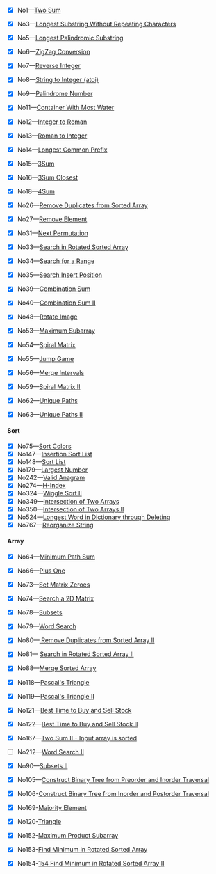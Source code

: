 - [x] No1—[Two Sum](https://github.com/Spades-S/LEETCODE/blob/master/Sums.md)    
- [x] No3—[Longest Substring Without Repeating Characters](https://github.com/Spades-S/LEETCODE/blob/master/Longest%20Substring%20Without%20Repeating%20Characters.md)  
- [x] No5—[Longest Palindromic Substring](https://github.com/Spades-S/LEETCODE/blob/master/Longest%20Palindromic%20Substring.md)
- [x] No6—[ZigZag Conversion]()    
- [x] No7—[Reverse Integer]()   
- [x] No8—[String to Integer (atoi)]()   
- [x] No9—[Palindrome Number]() 
- [x] No11—[Container With Most Water]() 
- [x] No12—[Integer to Roman]()   
- [x] No13—[Roman to Integer]()
- [x] No14—[Longest Common Prefix]()    
- [x] No15—[3Sum](https://github.com/Spades-S/LEETCODE/blob/master/Sums.md)    
- [x] No16—[3Sum Closest]()  
- [x] No18—[4Sum](https://github.com/Spades-S/LEETCODE/blob/master/Sums.md)    
- [x] No26—[Remove Duplicates from Sorted Array]()  
- [x] No27—[Remove Element](https://github.com/Spades-S/LEETCODE/blob/master/Remove%20Element.md)  
- [x] No31—[Next Permutation]()  
- [x] No33—[Search in Rotated Sorted Array](https://github.com/Spades-S/LEETCODE/blob/master/Rotated%20Sorted%20Array.md)    
- [x] No34—[Search for a Range]()    
- [x] No35—[Search Insert Position]()    
- [x] No39—[Combination Sum]()   
- [x] No40—[Combination Sum II]()  
- [x] No48—[Rotate Image]()  
- [x] No53—[Maximum Subarray](https://github.com/Spades-S/LEETCODE/blob/master/Maximum%20SubArray.md) 
- [x] No54—[Spiral Matrix](https://github.com/Spades-S/LEETCODE/blob/master/Spiral%20Matrix.md)    
- [x] No55—[Jump Game](https://github.com/Spades-S/LEETCODE/blob/master/Jump%20Game.md)    
- [x] No56—[Merge Intervals]()   
- [x] No59—[Spiral Matrix II](https://github.com/Spades-S/LEETCODE/blob/master/Spiral%20Matrix.md)  
- [x] No62—[Unique Paths](https://github.com/Spades-S/LEETCODE/blob/master/Unique%20Path.md)    
- [x] No63—[Unique Paths II](https://github.com/Spades-S/LEETCODE/blob/master/Unique%20Path.md)    




#### Sort

- [x] No75—[Sort Colors](https://github.com/Spades-S/LEETCODE/blob/master/Sort%20Colors.md)    
- [x] No147—[Insertion Sort List](https://github.com/Spades-S/LEETCODE/blob/master/Insertion%20Sort%20List.md)   
- [x] No148—[Sort List](https://github.com/Spades-S/LEETCODE/blob/master/Sort%20List.md)    
- [x] No179—[Largest Number](https://github.com/Spades-S/LEETCODE/blob/master/Largest%20Number.md)  
- [x] No242—[Valid Anagram](https://github.com/Spades-S/LEETCODE/blob/master/Valid%20Anagram.md)  
- [x] No274—[H-Index]()   
- [x] No324—[Wiggle Sort II]()   
- [x] No349—[Intersection of Two Arrays]()    
- [x] No350—[Intersection of Two Arrays II]()  
- [x] No524—[Longest Word in Dictionary through Deleting]() 
- [x] No767—[Reorganize String](https://github.com/Spades-S/LEETCODE/blob/master/Reorganize%20String%20.md) 

#### Array

- [x] No64—[Minimum Path Sum](https://github.com/Spades-S/LEETCODE/blob/master/Minimum%20Path%20Sum.md)
- [x] No66—[Plus One]()   
- [x] No73—[Set Matrix Zeroes]()    
- [x] No74—[Search a 2D Matrix](https://github.com/Spades-S/LEETCODE/blob/master/Search%20a%202D%20Matrix.md)  
- [x] No78—[Subsets](https://github.com/Spades-S/LEETCODE/blob/master/Subsets.md)
- [x] No79—[Word Search](https://github.com/Spades-S/LEETCODE/blob/master/Word%20Search.md)  
- [x] No80—[ Remove Duplicates from Sorted Array II](https://github.com/Spades-S/LEETCODE/blob/master/%20Remove%20Duplicates%20from%20Sorted%20Array%20II%20.md)  
- [x] No81— [Search in Rotated Sorted Array II](https://github.com/Spades-S/LEETCODE/blob/master/Rotated%20Sorted%20Array.md)
- [x] No88—[Merge Sorted Array](https://github.com/Spades-S/LEETCODE/blob/master/Merge%20Sorted%20Array.md)
- [x] No118—[Pascal's Triangle]() 
- [x] No119—[Pascal's Triangle II]()    
- [x] No121—[Best Time to Buy and Sell Stock]() 
- [x] No122—[Best Time to Buy and Sell Stock II]()    
- [x] No167—[Two Sum II - Input array is sorted](https://github.com/Spades-S/LEETCODE/blob/master/Sums.md)    
- [ ] No212—[Word Search II]()   
- [x] No90—[Subsets II](https://github.com/Spades-S/LEETCODE/blob/master/Subsets.md)
- [x] No105—[Construct Binary Tree from Preorder and Inorder Traversal](https://github.com/Spades-S/LEETCODE/blob/master/Construct%20Binary%20Tree.md)
- [x] No106-[Construct Binary Tree from Inorder and Postorder Traversal](https://github.com/Spades-S/LEETCODE/blob/master/Construct%20Binary%20Tree.md)
- [x] No169-[Majority Element](https://github.com/Spades-S/LEETCODE/blob/master/Majority%20Element.md)
- [x] No120-[Triangle](https://github.com/Spades-S/LEETCODE/blob/master/Triangle.md)
- [x] No152-[Maximum Product Subarray](https://github.com/Spades-S/LEETCODE/blob/master/Maximum%20SubArray.md)
- [x] No153-[Find Minimum in Rotated Sorted Array](https://github.com/Spades-S/LEETCODE/blob/master/Rotated%20Sorted%20Array.md)
- [x] No154-[154 Find Minimum in Rotated Sorted Array II](https://github.com/Spades-S/LEETCODE/blob/master/Rotated%20Sorted%20Array.md)

